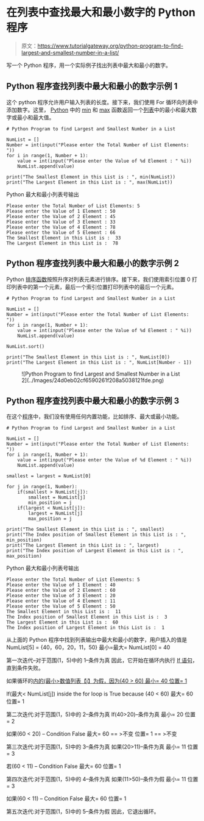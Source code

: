 # 在列表中查找最大和最小数字的 Python 程序

> 原文：<https://www.tutorialgateway.org/python-program-to-find-largest-and-smallest-number-in-a-list/>

写一个 Python 程序，用一个实际例子找出列表中最大和最小的数字。

## Python 程序查找列表中最大和最小的数字示例 1

这个 python 程序允许用户输入列表的长度。接下来，我们使用 For 循环向列表中添加数字。这里， [Python](https://www.tutorialgateway.org/python-tutorial/) 中的 [min](https://www.tutorialgateway.org/python-min-list-function/) 和 [max](https://www.tutorialgateway.org/python-max-list-function/) 函数返回一个[列表](https://www.tutorialgateway.org/python-list/)中的最小和最大数字或最小和最大值。

```
# Python Program to find Largest and Smallest Number in a List 

NumList = []
Number = int(input("Please enter the Total Number of List Elements: "))
for i in range(1, Number + 1):
    value = int(input("Please enter the Value of %d Element : " %i))
    NumList.append(value)

print("The Smallest Element in this List is : ", min(NumList))
print("The Largest Element in this List is : ", max(NumList))
```

Python 最大和最小列表号输出

```
Please enter the Total Number of List Elements: 5
Please enter the Value of 1 Element : 50
Please enter the Value of 2 Element : 45
Please enter the Value of 3 Element : 33
Please enter the Value of 4 Element : 78
Please enter the Value of 5 Element : 66
The Smallest Element in this List is :  33
The Largest Element in this List is :  78
```

## Python 程序查找列表中最大和最小的数字示例 2

Python [排序函数](https://www.tutorialgateway.org/python-sort-list-function/)按照升序对列表元素进行排序。接下来，我们使用索引位置 0 打印列表中的第一个元素，最后一个索引位置打印列表中的最后一个元素。

```
# Python Program to find Largest and Smallest Number in a List 

NumList = []
Number = int(input("Please enter the Total Number of List Elements: "))
for i in range(1, Number + 1):
    value = int(input("Please enter the Value of %d Element : " %i))
    NumList.append(value)

NumList.sort()

print("The Smallest Element in this List is : ", NumList[0])
print("The Largest Element in this List is : ", NumList[Number - 1])
```

<figure class="wp-block-image">![Python Program to find Largest and Smallest Number in a List 2](../Images/24d0eb02cf6590261f208a5038121fde.png)</figure>

## Python 程序查找列表中最大和最小的数字示例 3

在这个[程序](https://www.tutorialgateway.org/python-programming-examples/)中，我们没有使用任何内置功能，比如排序、最大或最小功能。

```
# Python Program to find Largest and Smallest Number in a List 

NumList = []
Number = int(input("Please enter the Total Number of List Elements: "))
for i in range(1, Number + 1):
    value = int(input("Please enter the Value of %d Element : " %i))
    NumList.append(value)

smallest = largest = NumList[0]

for j in range(1, Number):
    if(smallest > NumList[j]):
        smallest = NumList[j]
        min_position = j
    if(largest < NumList[j]):
        largest = NumList[j]
        max_position = j

print("The Smallest Element in this List is : ", smallest)
print("The Index position of Smallest Element in this List is : ", min_position)
print("The Largest Element in this List is : ", largest)
print("The Index position of Largest Element in this List is : ", max_position)
```

Python 最大和最小列表号输出

```
Please enter the Total Number of List Elements: 5
Please enter the Value of 1 Element : 40
Please enter the Value of 2 Element : 60
Please enter the Value of 3 Element : 20
Please enter the Value of 4 Element : 11
Please enter the Value of 5 Element : 50
The Smallest Element in this List is :  11
The Index position of Smallest Element in this List is :  3
The Largest Element in this List is :  60
The Index position of Largest Element in this List is :  1
```

从上面的 Python 程序中找到列表输出中最大和最小的数字，用户插入的值是
NumList[5] = {40，60，20，11，50}
最小=最大= NumList[0] = 40

第一次迭代–对于范围(1，5)中的 1–条件为真
因此，它开始在循环内执行 [If 语句](https://www.tutorialgateway.org/python-if-statement/)，直到条件失败。

如果循环的[内的(最小>数值列表【j】为假，因为(40 > 60)
最小= 40
位置= 1](https://www.tutorialgateway.org/python-for-loop/)

If(最大< NumList[j]) inside the for loop is True because (40 < 60)
最大= 60
位置= 1

第二次迭代:对于范围(1，5)中的 2–条件为真
If(40>20)–条件为真
最小= 20
位置= 2

如果(60 < 20) – Condition False
最大= 60 == >不变
位置= 1 == >不变

第三次迭代:对于范围(1，5)中的 3–条件为真
如果(20>11)–条件为真
最小= 11
位置= 3

若(60 < 11) – Condition False
最大= 60
位置= 1

第四次迭代:对于范围(1，5)中的 4–条件为真
如果(11>50)–条件为假
最小= 11
位置= 3

如果(60 < 11) – Condition False
最大= 60
位置= 1

第五次迭代:对于范围(1，5)中的 5–条件为假
因此，它退出循环。